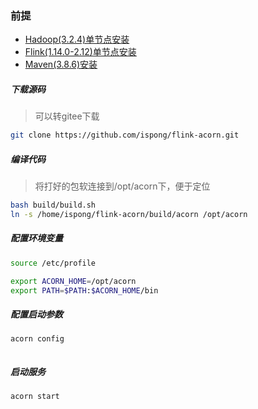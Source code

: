 ### 前提

- [Hadoop(3.2.4)单节点安装](https://ispong.isxcode.com/hadoop/hadoop/hadoop%20%E5%8D%95%E8%8A%82%E7%82%B9%E5%AE%89%E8%A3%85/)
- [Flink(1.14.0-2.12)单节点安装](https://ispong.isxcode.com/hadoop/flink/flink%20%E5%8D%95%E8%8A%82%E7%82%B9%E5%AE%89%E8%A3%85/)
- [Maven(3.8.6)安装](https://ispong.isxcode.com/spring/maven/maven%20%E5%AE%89%E8%A3%85/)

##### 下载源码

> 可以转gitee下载

```bash
git clone https://github.com/ispong/flink-acorn.git
```

##### 编译代码

> 将打好的包软连接到/opt/acorn下，便于定位

```bash
bash build/build.sh
ln -s /home/ispong/flink-acorn/build/acorn /opt/acorn
```

##### 配置环境变量

```bash
source /etc/profile
```

```bash
export ACORN_HOME=/opt/acorn
export PATH=$PATH:$ACORN_HOME/bin 
```

##### 配置启动参数

```bash
acorn config
```

```yml

```

##### 启动服务

```bash
acorn start
```
